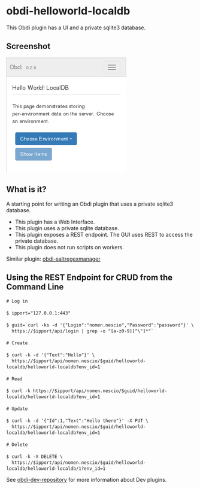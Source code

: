 # obdi-helloworld-localdb

This Obdi plugin has a UI and a private sqlite3 database.

## Screenshot

![](images/helloworld-localdb.png?raw=true)

## What is it?
A starting point for writing an Obdi plugin that uses a private sqlite3 database.

* This plugin has a Web Interface.
* This plugin uses a private sqlite database.
* This plugin exposes a REST endpoint.
    The GUI uses REST to access the private database.
* This plugin does not run scripts on workers.

Similar plugin: [obdi-saltregexmanager](https://github.com/mclarkson/obdi-saltregexmanager)

## Using the REST Endpoint for CRUD from the Command Line

```
# Log in

$ ipport="127.0.0.1:443"

$ guid=`curl -ks -d '{"Login":"nomen.nescio","Password":"password"}' \
  https://$ipport/api/login | grep -o "[a-z0-9][^\"]*"`

# Create

$ curl -k -d '{"Text":"Hello"}' \
  https://$ipport/api/nomen.nescio/$guid/helloworld-localdb/helloworld-localdb?env_id=1

# Read

$ curl -k https://$ipport/api/nomen.nescio/$guid/helloworld-localdb/helloworld-localdb?env_id=1

# Update

$ curl -k -d '{"Id":1,"Text":"Hello there"}' -X PUT \
  https://$ipport/api/nomen.nescio/$guid/helloworld-localdb/helloworld-localdb?env_id=1

# Delete

$ curl -k -X DELETE \
  https://$ipport/api/nomen.nescio/$guid/helloworld-localdb/helloworld-localdb/1?env_id=1
```

See [obdi-dev-repository](https://github.com/mclarkson/obdi-dev-repository)
for more information about Dev plugins.
